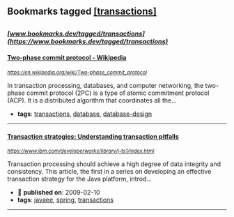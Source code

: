 ## Bookmarks tagged [[transactions]](https://www.bookmarks.dev/search?q=[transactions])

_<sup><sup>[www.bookmarks.dev/tagged/transactions](https://www.bookmarks.dev/tagged/transactions)</sup></sup>_
---
#### [Two-phase commit protocol - Wikipedia](https://en.wikipedia.org/wiki/Two-phase_commit_protocol)
_<sup>https://en.wikipedia.org/wiki/Two-phase_commit_protocol</sup>_

In transaction processing, databases, and computer networking, the two-phase commit protocol (2PC) is a type of atomic commitment protocol (ACP). It is a distributed algorithm that coordinates all the...
* **tags**: [transactions](../tagged/transactions.md), [database](../tagged/database.md), [database-design](../tagged/database-design.md)
---
#### [Transaction strategies: Understanding transaction pitfalls](https://www.ibm.com/developerworks/library/j-ts1/index.html)
_<sup>https://www.ibm.com/developerworks/library/j-ts1/index.html</sup>_

Transaction processing should achieve a high degree of data integrity and consistency. This article, the first in a series on developing an effective transaction strategy for the Java platform, introd...
* :calendar: **published on**: 2009-02-10
* **tags**: [javaee](../tagged/javaee.md), [spring](../tagged/spring.md), [transactions](../tagged/transactions.md)
---
